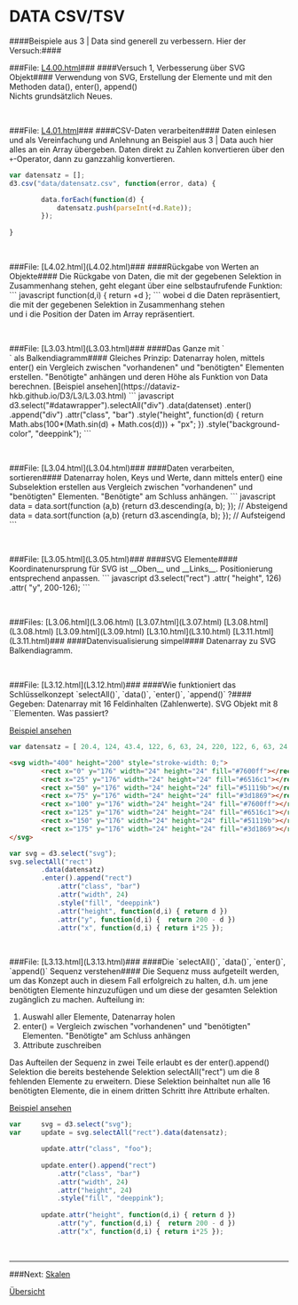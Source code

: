 # DATA CSV/TSV


####Beispiele aus 3 | Data sind generell zu verbessern. Hier der Versuch:####



###File: [L4.00.html](L4.00.html)###
####Versuch 1, Verbesserung über SVG Objekt####
Verwendung von SVG, Erstellung der Elemente <g> und <rect> mit den Methoden data(), enter(), append()
<br>Nichts grundsätzlich Neues.

<p>&nbsp;</p>

###File: [L4.01.html](L4.01.html)###
####CSV-Daten verarbeiten####
Daten einlesen und als Vereinfachung und Anlehnung an Beispiel aus 3 | Data auch hier alles an ein  Array übergeben. Daten direkt zu Zahlen konvertieren über den `+`-Operator, dann zu ganzzahlig konvertieren.
``` javascript
var datensatz = [];
d3.csv("data/datensatz.csv", function(error, data) {

        data.forEach(function(d) {
            datensatz.push(parseInt(+d.Rate));
        });
        
}
```

        
<p>&nbsp;</p>
###File: [L4.02.html](L4.02.html)###
####Rückgabe von Werten an Objekte####
Die Rückgabe von Daten, die mit der gegebenen Selektion in Zusammenhang stehen, geht elegant über eine selbstaufrufende Funktion:
``` javascript
function(d,i) { return +d };
```
wobei d die Daten repräsentiert, die mit der gegebenen Selektion in Zusammenhang stehen
<br>und i die Position der Daten im Array repräsentiert.


<p>&nbsp;</p>
###File: [L3.03.html](L3.03.html)###
####Das Ganze mit `<div>` als Balkendiagramm####
Gleiches Prinzip: Datenarray holen, mittels enter() ein Vergleich zwischen "vorhandenen" und "benötigten" Elementen erstellen. "Benötigte" anhängen und deren Höhe als Funktion von Data berechnen.
[Beispiel ansehen](https://dataviz-hkb.github.io/D3/L3/L3.03.html)
``` javascript
d3.select("#datawrapper").selectAll("div")
        .data(datenset)
        .enter()
        .append("div")
        .attr("class", "bar")
        .style("height", function(d) {
                return Math.abs(100*(Math.sin(d) + Math.cos(d))) + "px";
        })
        .style("background-color", "deeppink");
```


<p>&nbsp;</p>
###File: [L3.04.html](L3.04.html)###
####Daten verarbeiten, sortieren####
Datenarray holen, Keys und Werte, dann mittels enter() eine Subselektion erstellen aus Vergleich zwischen "vorhandenen" und "benötigten" Elementen. "Benötigte" am Schluss anhängen.
``` javascript
data = data.sort(function (a,b) {return d3.descending(a, b); });  // Absteigend
data = data.sort(function (a,b) {return d3.ascending(a, b); });  // Aufsteigend
```


<p>&nbsp;</p>
###File: [L3.05.html](L3.05.html)###
####SVG Elemente####
Koordinatenursprung für SVG ist __Oben__ und __Links__. Positionierung entsprechend anpassen. 
``` javascript
d3.select("rect")
    .attr( "height", 126)
    .attr( "y", 200-126);
```

<p>&nbsp;</p>
###Files: [L3.06.html](L3.06.html) [L3.07.html](L3.07.html) [L3.08.html](L3.08.html) [L3.09.html](L3.09.html) [L3.10.html](L3.10.html) [L3.11.html](L3.11.html)###
####Datenvisualisierung simpel####
Datenarray zu SVG Balkendiagramm.


        
<p>&nbsp;</p>
###File: [L3.12.html](L3.12.html)###
####Wie funktioniert das Schlüsselkonzept `selectAll()`, `data()`, `enter()`, `append()` ?####
Gegeben: Datenarray mit 16 Feldinhalten (Zahlenwerte). SVG Objekt mit 8 `<rect>`Elementen.
Was passiert? 

[Beispiel ansehen](https://dataviz-hkb.github.io/D3/L3/L3.12.html)

``` javascript
var datensatz = [ 20.4, 124, 43.4, 122, 6, 63, 24, 220, 122, 6, 63, 24, 2, 5, 143, 24 ];
```
``` html
<svg width="400" height="200" style="stroke-width: 0;">
        <rect x="0" y="176" width="24" height="24" fill="#7600ff"></rect>
        <rect x="25" y="176" width="24" height="24" fill="#6516c1"></rect>
        <rect x="50" y="176" width="24" height="24" fill="#51119b"></rect>
        <rect x="75" y="176" width="24" height="24" fill="#3d1869"></rect>
        <rect x="100" y="176" width="24" height="24" fill="#7600ff"></rect>
        <rect x="125" y="176" width="24" height="24" fill="#6516c1"></rect>
        <rect x="150" y="176" width="24" height="24" fill="#51119b"></rect>
        <rect x="175" y="176" width="24" height="24" fill="#3d1869"></rect>
</svg>
```
``` javascript
var svg = d3.select("svg");
svg.selectAll("rect")
        .data(datensatz)
        .enter().append("rect")
            .attr("class", "bar")
            .attr("width", 24)
            .style("fill", "deeppink")
            .attr("height", function(d,i) { return d })
            .attr("y", function(d,i) {  return 200 - d })
            .attr("x", function(d,i) { return i*25 });
```

<p>&nbsp;</p>
###File: [L3.13.html](L3.13.html)###
####Die `selectAll()`, `data()`, `enter()`, `append()` Sequenz verstehen####
Die  Sequenz muss aufgeteilt werden, um das Konzept auch in diesem Fall erfolgreich zu halten, d.h. um jene benötigten Elemente hinzuzufügen und um diese der gesamten Selektion zugänglich zu machen. Aufteilung in: 

1. Auswahl aller Elemente, Datenarray holen
2. enter() = Vergleich zwischen "vorhandenen" und "benötigten" Elementen. "Benötigte" am Schluss anhängen
3. Attribute zuschreiben

Das Aufteilen der Sequenz in zwei Teile erlaubt es der enter().append() Selektion die bereits bestehende Selektion 
selectAll("rect") um die 8 fehlenden Elemente zu erweitern. Diese Selektion beinhaltet nun alle 16 benötigten Elemente, die in einem dritten Schritt ihre Attribute erhalten.
            
[Beispiel ansehen](https://dataviz-hkb.github.io/D3/L3/L3.13.html)
            
``` javascript
var     svg = d3.select("svg");
var     update = svg.selectAll("rect").data(datensatz);

        update.attr("class", "foo");
        
        update.enter().append("rect")
            .attr("class", "bar")
            .attr("width", 24)
            .attr("height", 24)
            .style("fill", "deeppink");
            
        update.attr("height", function(d,i) { return d })
            .attr("y", function(d,i) {  return 200 - d })
            .attr("x", function(d,i) { return i*25 });
```


          

<p>&nbsp;</p>




---


###Next: [Skalen](../L5/)

[Übersicht](../README.md#chapter)
